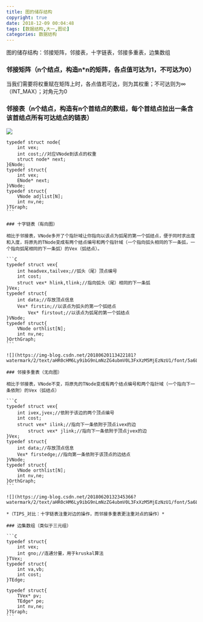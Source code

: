 ```yaml
---
title: 图的储存结构
copyright: true
date: 2018-12-09 00:04:48
tags: [数据结构,大一,图论]
categories: 数据结构
---
```

图的储存结构：邻接矩阵，邻接表，十字链表，邻接多重表，边集数组
<!-- More -->
### 邻接矩阵（n个结点，构造n*n的矩阵，各点值可达为1，不可达为0）

当我们需要将权重赋在矩阵上时，各点值若可达，则为其权重；不可达则为∞（INT_MAX）；对角元为0

### 邻接表（n个结点，构造有n个首结点的数组，每个首结点拉出一条含该首结点所有可达结点的链表）

![](https://img-blog.csdn.net/20180620104235291?watermark/2/text/aHR0cHM6Ly9ibG9nLmNzZG4ubmV0L3FxXzM5MjEzNzU1/font/5a6L5L2T/fontsize/400/fill/I0JBQkFCMA==/dissolve/70)

```C​
typedef struct node{
	int vex;
	int cost;//对应VNode到该点的权重
	struct node* next;
}ENode;
typedef struct{
	int vex;
	ENode* next;
}VNode;
typedef struct{
	VNode adjlist[N];
	int nv,ne;
}TGraph;
​```

### 十字链表（有向图）

相比于邻接表，VNode多开了个指针域让你指向以该点为弧尾的第一个弧结点，便于同时求出度和入度，将原先的TNode变成有两个结点编号和两个指针域（一个指向弧头相同的下一条弧，一个指向弧尾相同的下一条弧）的Vex（弧结点）。

```C​
typedef struct vex{
	int headvex,tailvex;//弧头（尾）顶点编号
	int cost;
	struct vex* hlink,tlink;//指向弧头（尾）相同的下一条弧
}Vex;
typedef struct{
	int data;//存放顶点信息
	Vex* firstin;//以该点为弧头的第一个弧结点
        Vex* firstout;//以该点为弧尾的第一个弧结点
}VNode;
typedef struct{
	VNode orthlist[N];
	int nv,ne;
}OrthGraph;
​```

![](https://img-blog.csdn.net/20180620113422181?watermark/2/text/aHR0cHM6Ly9ibG9nLmNzZG4ubmV0L3FxXzM5MjEzNzU1/font/5a6L5L2T/fontsize/400/fill/I0JBQkFCMA==/dissolve/70)

### 邻接多重表（无向图）

相比于邻接表，VNode不变，将原先的TNode变成有两个结点编号和两个指针域（一个指向下一条依附）的Vex（弧结点）

```C​
typedef struct vex{
	int ivex,jvex;//依附于该边的两个顶点编号
	int cost;
	struct vex* ilink;//指向下一条依附于顶点ivex的边
        struct vex* jlink;//指向下一条依附于顶点jvex的边
}Vex;
typedef struct{
	int data;//存放顶点信息
	Vex* firstedge;//指向第一条依附于该顶点的边结点
}VNode;
typedef struct{
	VNode orthlist[N];
	int nv,ne;
}OrthGraph;
​```

![](https://img-blog.csdn.net/20180620132345366?watermark/2/text/aHR0cHM6Ly9ibG9nLmNzZG4ubmV0L3FxXzM5MjEzNzU1/font/5a6L5L2T/fontsize/400/fill/I0JBQkFCMA==/dissolve/70)

*（TIPS_对比：十字链表注重对边的操作，而邻接多重表更注重对点的操作）*

### 边集数组（类似于三元组）

```C​
typedef struct{
	int vex;
	int gno;//连通分量，用于kruskal算法
}TVex;
typedef struct{
	int va,vb;
	int cost;	
}TEdge;

typedef struct{
	TVex* pv;
	TEdge* pe;
	int nv,ne;
}TGraph;
​```